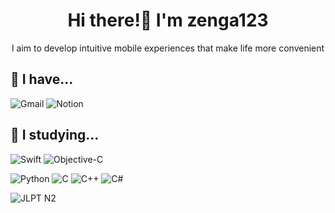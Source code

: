 <div align="center">

# Hi there!👋 I'm zenga123

I aim to develop intuitive mobile experiences that make life more convenient

</div>

## 🔭 I have...
![Gmail](https://img.shields.io/badge/Gmail-D14836?style=flat-square&logo=gmail&logoColor=white)
![Notion](https://img.shields.io/badge/Notion-000000?style=flat-square&logo=notion&logoColor=white)

## 🌱 I studying...
![Swift](https://img.shields.io/badge/Swift-FA7343?style=flat-square&logo=swift&logoColor=white)
![Objective-C](https://img.shields.io/badge/Objective--C-000000?style=flat-square&logo=apple&logoColor=white)

![Python](https://img.shields.io/badge/Python-3776AB?style=flat-square&logo=python&logoColor=white)
![C](https://img.shields.io/badge/C-A8B9CC?style=flat-square&logo=c&logoColor=black)
![C++](https://img.shields.io/badge/C++-00599C?style=flat-square&logo=c%2B%2B&logoColor=white)
![C#](https://img.shields.io/badge/C%23-239120?style=flat-square&logo=c-sharp&logoColor=white)  

![JLPT N2](https://img.shields.io/badge/JLPT-N2-blue?style=flat-square)

<!--
**zenga123/zenga123** is a ✨ _special_ ✨ repository because its `README.md` (this file) appears on your GitHub profile.

Here are some ideas to get you started:

- 🔭 I’m currently working on ...
- 🌱 I’m currently learning ...
- 👯 I’m looking to collaborate on ...
- 🤔 I’m looking for help with ...
- 💬 Ask me about ...
- 📫 How to reach me: ...
- 😄 Pronouns: ...
- ⚡ Fun fact: ...
-->
